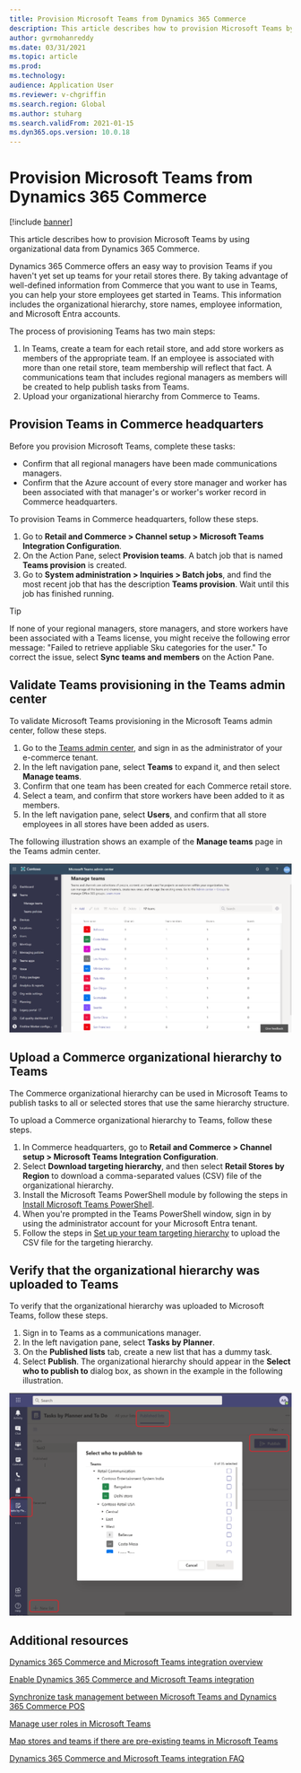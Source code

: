 ```yaml
---
title: Provision Microsoft Teams from Dynamics 365 Commerce
description: This article describes how to provision Microsoft Teams by using organizational data from Dynamics 365 Commerce.
author: gvrmohanreddy
ms.date: 03/31/2021
ms.topic: article
ms.prod: 
ms.technology: 
audience: Application User
ms.reviewer: v-chgriffin
ms.search.region: Global
ms.author: stuharg
ms.search.validFrom: 2021-01-15
ms.dyn365.ops.version: 10.0.18
---
```


# Provision Microsoft Teams from Dynamics 365 Commerce

[!include [banner](includes/banner.md)]

This article describes how to provision Microsoft Teams by using organizational data from Dynamics 365 Commerce.

Dynamics 365 Commerce offers an easy way to provision Teams if you haven't yet set up teams for your retail stores there. By taking advantage of well-defined information from Commerce that you want to use in Teams, you can help your store employees get started in Teams. This information includes the organizational hierarchy, store names, employee information, and Microsoft Entra accounts. 

The process of provisioning Teams has two main steps:

1. In Teams, create a team for each retail store, and add store workers as members of the appropriate team. If an employee is associated with more than one retail store, team membership will reflect that fact. A communications team that includes regional managers as members will be created to help publish tasks from Teams.
1. Upload your organizational hierarchy from Commerce to Teams.

## Provision Teams in Commerce headquarters

Before you provision Microsoft Teams, complete these tasks:

- Confirm that all regional managers have been made communications managers.
- Confirm that the Azure account of every store manager and worker has been associated with that manager's or worker's worker record in Commerce headquarters.

To provision Teams in Commerce headquarters, follow these steps.

1. Go to **Retail and Commerce \> Channel setup \> Microsoft Teams Integration Configuration**.
1. On the Action Pane, select **Provision teams**. A batch job that is named **Teams provision** is created.
1. Go to **System administration \> Inquiries \> Batch jobs**, and find the most recent job that has the description **Teams provision**. Wait until this job has finished running.

> [!TIP]
> If none of your regional managers, store managers, and store workers have been associated with a Teams license, you might receive the following error message: "Failed to retrieve appliable Sku categories for the user." To correct the issue, select **Sync teams and members** on the Action Pane.

<!-- ![Dynamics 365 Commerce - Teams integration configuration.](media/D365-Commerce-Microsoft-Teams-Configuration_with_disclaimer.png)-->

## Validate Teams provisioning in the Teams admin center

To validate Microsoft Teams provisioning in the Microsoft Teams admin center, follow these steps.
	
1. Go to the [Teams admin center](https://admin.teams.microsoft.com/), and sign in as the administrator of your e-commerce tenant.
1. In the left navigation pane, select **Teams** to expand it, and then select **Manage teams**.
1. Confirm that one team has been created for each Commerce retail store.
1. Select a team, and confirm that store workers have been added to it as members.
1. In the left navigation pane, select **Users**, and confirm that all store employees in all stores have been added as users.

The following illustration shows an example of the **Manage teams** page in the Teams admin center.

![Example of the Manage teams page in the Teams admin center.](media/Teams-FLW-Admin-Teams.png)

## Upload a Commerce organizational hierarchy to Teams
	
The Commerce organizational hierarchy can be used in Microsoft Teams to publish tasks to all or selected stores that use the same hierarchy structure.

To upload a Commerce organizational hierarchy to Teams, follow these steps.
	
1. In Commerce headquarters, go to **Retail and Commerce \> Channel setup \> Microsoft Teams Integration Configuration**.
1. Select **Download targeting hierarchy**, and then select **Retail Stores by Region** to download a comma-separated values (CSV) file of the organizational hierarchy.
1. Install the Microsoft Teams PowerShell module by following the steps in [Install Microsoft Teams PowerShell](/microsoftteams/teams-powershell-install).
1. When you're prompted in the Teams PowerShell window, sign in by using the administrator account for your Microsoft Entra tenant.
1. Follow the steps in [Set up your team targeting hierarchy](/microsoftteams/set-up-your-team-hierarchy) to upload the CSV file for the targeting hierarchy.

## Verify that the organizational hierarchy was uploaded to Teams

To verify that the organizational hierarchy was uploaded to Microsoft Teams, follow these steps.

1. Sign in to Teams as a communications manager.
1. In the left navigation pane, select **Tasks by Planner**.
1. On the **Published lists** tab, create a new list that has a dummy task.
1. Select **Publish**. The organizational hierarchy should appear in the **Select who to publish to** dialog box, as shown in the example in the following illustration.

![Example of an organizational hierarchy in the Select who to publish to dialog box.](media/Microsoft-teams-verify-org-hierarchy.png)

## Additional resources

[Dynamics 365 Commerce and Microsoft Teams integration overview](commerce-teams-integration.md)

[Enable Dynamics 365 Commerce and Microsoft Teams integration](enable-teams-integration.md)

[Synchronize task management between Microsoft Teams and Dynamics 365 Commerce POS](synchronize-tasks-teams-pos.md)

[Manage user roles in Microsoft Teams](manage-user-roles-teams.md)

[Map stores and teams if there are pre-existing teams in Microsoft Teams](map-stores-existing-teams.md)

[Dynamics 365 Commerce and Microsoft Teams integration FAQ](teams-integration-faq.md)
